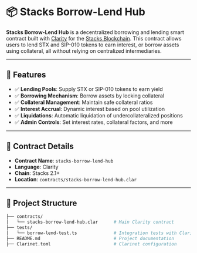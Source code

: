 # 📦 Stacks Borrow-Lend Hub

**Stacks Borrow-Lend Hub** is a decentralized borrowing and lending smart contract built with [Clarity](https://docs.stacks.co/write-smart-contracts/clarity-overview) for the [Stacks Blockchain](https://stacks.co/). This contract allows users to lend STX and SIP-010 tokens to earn interest, or borrow assets using collateral, all without relying on centralized intermediaries.

---

## 🚀 Features

- ✅ **Lending Pools**: Supply STX or SIP-010 tokens to earn yield
- ✅ **Borrowing Mechanism**: Borrow assets by locking collateral
- ✅ **Collateral Management**: Maintain safe collateral ratios
- ✅ **Interest Accrual**: Dynamic interest based on pool utilization
- ✅ **Liquidations**: Automatic liquidation of undercollateralized positions
- ✅ **Admin Controls**: Set interest rates, collateral factors, and more

---

## 📄 Contract Details

- **Contract Name**: `stacks-borrow-lend-hub`
- **Language**: Clarity
- **Chain**: Stacks 2.1+
- **Location**: `contracts/stacks-borrow-lend-hub.clar`

---

## 📁 Project Structure

```bash
├── contracts/
│   └── stacks-borrow-lend-hub.clar      # Main Clarity contract
├── tests/
│   └── borrow-lend-test.ts              # Integration tests with Clarinet
├── README.md                            # Project documentation
├── Clarinet.toml                        # Clarinet configuration
